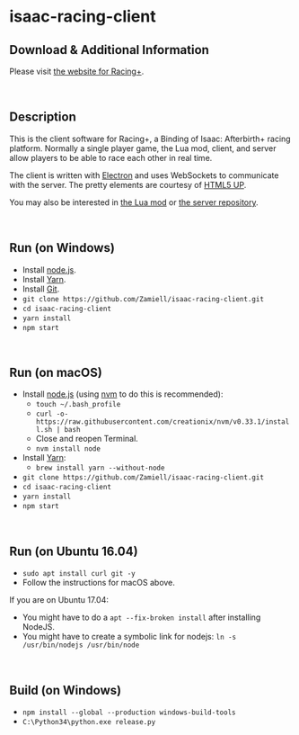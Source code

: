 isaac-racing-client
===================

Download & Additional Information
---------------------------------

Please visit [the website for Racing+](https://isaacracing.net/).

<br />



Description
-----------

This is the client software for Racing+, a Binding of Isaac: Afterbirth+ racing platform. Normally a single player game, the Lua mod, client, and server allow players to be able to race each other in real time.

The client is written with [Electron](http://electron.atom.io/) and uses WebSockets to communicate with the server. The pretty elements are courtesy of [HTML5 UP](https://html5up.net/).

You may also be interested in [the Lua mod](https://github.com/Zamiell/isaac-racing-client/tree/master/mod) or [the server repository](https://github.com/Zamiell/isaac-racing-server).

<br />



Run (on Windows)
----------------

* Install [node.js](https://nodejs.org/en/download/).
* Install [Yarn](https://yarnpkg.com/en/docs/install).
* Install [Git](https://git-scm.com/download/win).
* `git clone https://github.com/Zamiell/isaac-racing-client.git`
* `cd isaac-racing-client`
* `yarn install`
* `npm start`

<br />



Run (on macOS)
--------------

* Install [node.js](https://nodejs.org/en/) (using [nvm](https://github.com/creationix/nvm) to do this is recommended):
  * `touch ~/.bash_profile`
  * `curl -o- https://raw.githubusercontent.com/creationix/nvm/v0.33.1/install.sh | bash`
  * Close and reopen Terminal.
  * `nvm install node`
* Install [Yarn](https://yarnpkg.com/en/docs/install):
  * `brew install yarn --without-node`
* `git clone https://github.com/Zamiell/isaac-racing-client.git`
* `cd isaac-racing-client`
* `yarn install`
* `npm start`

<br />



Run (on Ubuntu 16.04)
---------------------

* `sudo apt install curl git -y`
* Follow the instructions for macOS above.

If you are on Ubuntu 17.04:

* You might have to do a `apt --fix-broken install` after installing NodeJS.
* You might have to create a symbolic link for nodejs: `ln -s /usr/bin/nodejs /usr/bin/node`

<br />



Build (on Windows)
------------------

* `npm install --global --production windows-build-tools`
* `C:\Python34\python.exe release.py`
